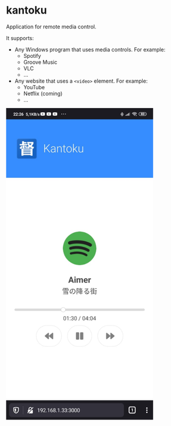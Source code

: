 # kantoku
Application for remote media control.

It supports:
* Any Windows program that uses media controls. For example:
  * Spotify
  * Groove Music
  * VLC
  * ...
* Any website that uses a `<video>` element. For example:
  * YouTube
  * Netflix (coming)
  * ...

<img src="Assets/docs/phone1.jpeg" width="400">
